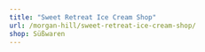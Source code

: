 ```yaml
---
title: "Sweet Retreat Ice Cream Shop"
url: /morgan-hill/sweet-retreat-ice-cream-shop/
shop: Süßwaren
---
```


